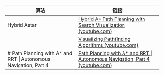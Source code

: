 
| 算法                                                               | 链接                                                                                                                                |
| ---------------------------------------------------------------- | --------------------------------------------------------------------------------------------------------------------------------- |
| Hybrid Astar                                                     | [Hybrid A* Path Planning with Search Visualization (youtube.com)](https://www.youtube.com/watch?v=1WZEQtg8ZZ4)                    |
|                                                                  | [Visualizing Pathfinding Algorithms (youtube.com)](https://www.youtube.com/watch?v=9W8hNdEUFbc)                                   |
| # Path Planning with A* and RRT \| Autonomous Navigation, Part 4 | [Path Planning with A* and RRT \| Autonomous Navigation, Part 4 (youtube.com)](https://www.youtube.com/watch?v=QR3U1dgc5RE&t=10s) |
